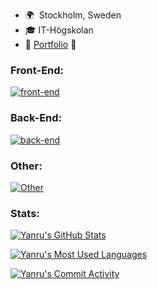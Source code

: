 * 🌍  Stockholm, Sweden
* 🎓  IT-Högskolan
* 💼  [Portfolio](https://yanru.netlify.app/) 🔗

### **Front-End:**

[![front-end](https://skillicons.dev/icons?i=html,css,sass,tailwind,materialui,js,ts,react,vue,next&perline=10)](#front-end)

### **Back-End:**

[![back-end](https://skillicons.dev/icons?i=nodejs,express,firebase,mongodb,postgresql,sequelize&perline=10)](#back-end)


### **Other:**

[![Other](https://skillicons.dev/icons?i=git,docker,figma,linux&perline=10)](#Other)

### **Stats:**

[![Yanru's GitHub Stats](https://github-readme-stats.vercel.app/api?username=99ru&show_icons=true&theme=radical)](https://github.com/99ru/github-readme-stats)

[![Yanru's Most Used Languages](https://github-readme-stats.vercel.app/api/top-langs/?username=99ru&theme=radical)](https://github.com/99ru/github-readme-stats)

[![Yanru's Commit Activity](https://github-readme-streak-stats.herokuapp.com/?user=99ru&theme=radical)](https://github.com/99ru/github-readme-stats)
